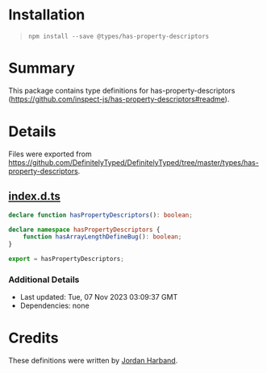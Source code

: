 # Installation
> `npm install --save @types/has-property-descriptors`

# Summary
This package contains type definitions for has-property-descriptors (https://github.com/inspect-js/has-property-descriptors#readme).

# Details
Files were exported from https://github.com/DefinitelyTyped/DefinitelyTyped/tree/master/types/has-property-descriptors.
## [index.d.ts](https://github.com/DefinitelyTyped/DefinitelyTyped/tree/master/types/has-property-descriptors/index.d.ts)
````ts
declare function hasPropertyDescriptors(): boolean;

declare namespace hasPropertyDescriptors {
    function hasArrayLengthDefineBug(): boolean;
}

export = hasPropertyDescriptors;

````

### Additional Details
 * Last updated: Tue, 07 Nov 2023 03:09:37 GMT
 * Dependencies: none

# Credits
These definitions were written by [Jordan Harband](https://github.com/ljharb).
